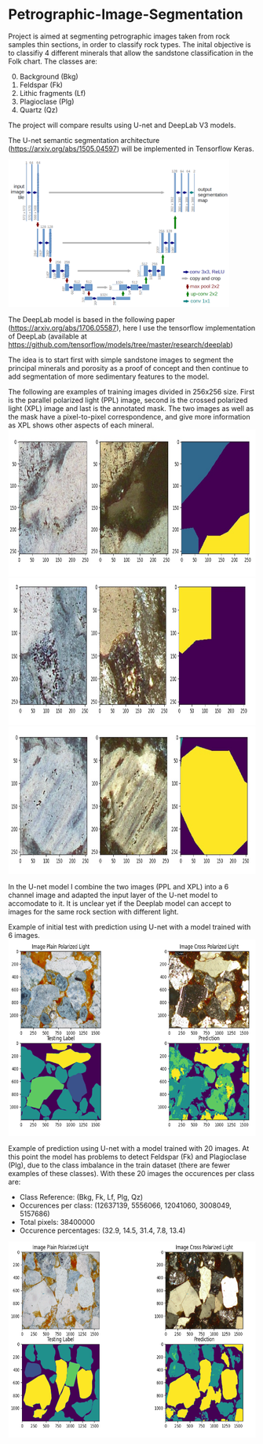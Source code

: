 # Petrographic-Image-Segmentation
Project is aimed at segmenting petrographic images taken from rock samples thin sections, in order to classify rock types.
The inital objective is to classifiy 4 different minerals that allow the sandstone classification in the Folk chart.
The classes are:

  0) Background (Bkg)  
  1) Feldspar (Fk)
  2) Lithic fragments (Lf)
  3) Plagioclase (Plg)
  4) Quartz (Qz)

The project will compare results using U-net and DeepLab V3 models.

The U-net semantic segmentation architecture (https://arxiv.org/abs/1505.04597) will be implemented in Tensorflow Keras.

<img src="images/u-net-architecture.png" width="450" height="300">

The DeepLab model is based in the following paper (https://arxiv.org/abs/1706.05587), here I use the tensorflow implementation of DeepLab (available at https://github.com/tensorflow/models/tree/master/research/deeplab)

The idea is to start first with simple sandstone images to segment the principal minerals and porosity as a proof of concept and then continue to add segmentation of more sedimentary features to the model.

The following are examples of training images divided in 256x256 size.
First is the parallel polarized light (PPL) image, second is the crossed polarized light (XPL) image and last is the annotated mask. The two images as well as the mask have a pixel-to-pixel correspondence, and give more information as XPL shows other aspects of each mineral.
<img src="images/sanity_check_1.jpg" width="800" height="300">
<img src="images/sanity_check_2.jpg" width="810" height="300">
<img src="images/sanity_check_3.jpg" width="810" height="300">

In the U-net model I combine the two images (PPL and XPL) into a 6 channel image and adapted the input layer of the U-net model to accomodate to it. It is unclear yet if the Deeplab model can accept to images for the same rock section with different light.

Example of initial test with prediction using U-net with a model trained with 6 images.
<img src="images/prediction1.png" width="550" height="400">

Example of prediction using U-net with a model trained with 20 images. At this point the model has problems to detect Feldspar (Fk) and Plagioclase (Plg), due to the class imbalance in the train dataset (there are fewer examples of these classes).
With these 20 images the occurences per class are:

* Class Reference: (Bkg, Fk, Lf, Plg, Qz)
* Occurences per class: (12637139,  5556066, 12041060,  3008049,  5157686)
* Total pixels:  38400000
* Occurence percentages:  (32.9, 14.5, 31.4,  7.8, 13.4)

<img src="images/prediction3.png" width="550" height="400">

